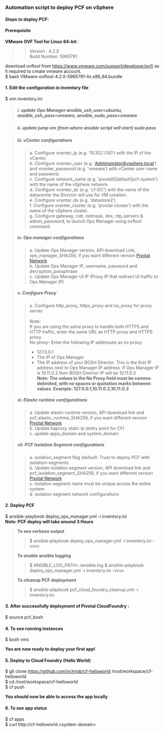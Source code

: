 ### Automation script to deploy PCF on vSphere

#### Steps to deploy PCF:

#### Prerequisite
**VMware OVF Tool for Linux 64-bit** :      
>> Version : 4.2.0           
>> Build Number: 5965791              

download ovftool from  https://www.vmware.com/support/developer/ovf/ as it required to create vmware account.        
$ bash VMware-ovftool-4.2.0-5965791-lin.x86_64.bundle

#### 1. Edit the configuration in inventory file <br/>
$ vim inventory.ini

> ##### i. update Ops Manager ansible_ssh_user=ubuntu, ansible_ssh_pass=vmware, ansible_sudo_pass=vmware

> ##### ii. update jump vm (from where ansible script will start) sudo pass

> ##### iii. vCenter configurations
>> a. Configure vcenter_ip (e.g. ‘10.102.1.150’) with the IP of the vCenter.         
>> b. Configure vcenter_user (e.g. 'Administrator@vsphere.local’) and vcenter_password (e.g. 'vmware’) with vCenter user name and password.        
>> c. Configure network_name (e.g. 'pivotal0|default|pcf-system’) with the name of the vSphere network.        
>> d. Configure vcenter_dc (e.g. 'cf-DC’) with the name of the datacenter the Director will use for VM creation.      
>> e. Configure vcenter_ds (e.g. 'datastore2’)       
>> f. Configure vcenter_cluster (e.g. 'pivotal-cluster’) with the name of the vSphere cluster.                   
>> g. Configure gateway, cidr, netmask, dns, ntp_servers & admin_password, to launch Ops Manager using ovftool command                         

> ##### iv. Ops manager configurations
>> a. Update Ops Manager version, API download Link, ops_manager_SHA256, if you want different version [Pivotal Network](https://network.pivotal.io/)       
>> b. Update Ops Manager IP, username, password and decryption_passphrase          
>> c. Update Ops Manager UI IP (Proxy IP that redirect UI traffic to Ops Manager IP)                
        
> ##### v. Configure Proxy
>> a. Configure http_proxy, https_proxy and no_proxy for proxy server <br/>  
>> Note:<br/> If you are using the same proxy to handle both HTTPS and HTTP traffic, enter the same URL as HTTP proxy and HTTPS proxy.<br/> No proxy- Enter the following IP addresses as no proxy: 
>>  - 127.0.0.1
>>  - The IP of Ops Manager 
>>  - The IP address of your BOSH Director. This is the first IP address next to Ops Manager IP address. If Ops Manager IP is 10.11.0.2 then BOSH Director IP will be 10.11.0.3             
>> **Note: The values in the No Proxy field must be comma-delimited, with no spaces or quotation marks between values. Example: 127.0.0.1,10.11.0.2,10.11.0.3**                

> ##### vi. Elastic runtime configurations
>> a. Update elastic runtime version, API download link and pcf_elastic_runtime_SHA256, if you want different version [Pivotal Network](https://network.pivotal.io/)        
>> b. Update haproxy static ip (entry point for CF)           
>> c. update apps_domain and system_domain        

> ##### vii. PCF Isolation Segment configurations
>> a. isolation_segment flag (default: True) to deploy PCF with isolation-segments     
>> b. Update isolation segment version, API download link and pcf_isolation_segment_SHA256, if you want different version [Pivotal Network](https://network.pivotal.io/)                
>> c. isolation segment name must be unique across the entire system     
>> d. isolation segment network configurations                 

#### 2. Deploy PCF <br/>
$ ansible-playbook deploy_ops_manager.yml -i inventory.ini                
**Note: PCF deploy will take around 3 Hours**

> **To see verbose output**
>> $ ansible-playbook deploy_ops_manager.yml -i inventory.ini -vvvv           

> **To enable ansible logging**     
>> $ ANSIBLE_LOG_PATH=./ansible.log
>> $ ansible-playbook deploy_ops_manager.yml -i inventory.ini -vvvv       

> **To cleanup PCF deployment**   
>> $ ansible-playbook pcf_cloud_foundry_cleanup.yml -i inventory.ini            

#### 3. After successfully deployment of Pivotal CloudFoundry : <br/>          
$ source pcf_bosh

#### 4. To see running instances <br/>
$ bosh vms                       

**You are now ready to deploy your first app!**           
 
#### 5. Deploy to Cloud Foundry (Hello World) <br/>
$ git clone https://github.com/vchrisb/cf-helloworld /root/workspace/cf-helloworld          
$ cd /root/workspace/cf-helloworld             
$ cf push             

**You should now be able to access the app locally**                   

#### 6. To see app status <br/>
$ cf apps       
$ curl http://cf-helloworld.<system-domain\>           

